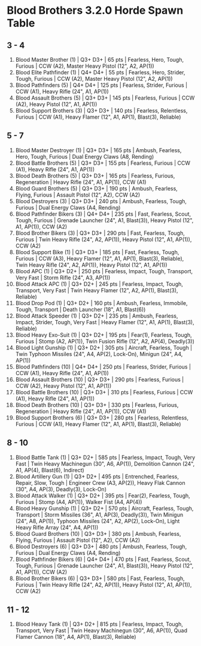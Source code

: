# Blood Brothers 3.2.0 Horde Spawn Table

## 3 - 4

1. Blood Master Brother (1) | Q3+ D3+ | 65 pts | Fearless, Hero, Tough, Furious | CCW (A2), Master Heavy Pistol (12", A2, AP(1))
1. Blood Elite Pathfinder (1) | Q4+ D4+ | 55 pts | Fearless, Hero, Strider, Tough, Furious | CCW (A2), Master Heavy Pistol (12", A2, AP(1))
1. Blood Pathfinders (5) | Q4+ D4+ | 125 pts | Fearless, Strider, Furious | CCW (A1), Heavy Rifle (24", A1, AP(1))
1. Blood Assault Brothers (5) | Q3+ D3+ | 145 pts | Fearless, Furious | CCW (A2), Heavy Pistol (12", A1, AP(1))
1. Blood Support Brothers (3) | Q3+ D3+ | 140 pts | Fearless, Relentless, Furious | CCW (A1), Heavy Flamer (12", A1, AP(1), Blast(3), Reliable)

## 5 - 7

1. Blood Master Destroyer (1) | Q3+ D3+ | 165 pts | Ambush, Fearless, Hero, Tough, Furious | Dual Energy Claws (A8, Rending)
1. Blood Battle Brothers (5) | Q3+ D3+ | 155 pts | Fearless, Furious | CCW (A1), Heavy Rifle (24", A1, AP(1))
1. Blood Death Brothers (5) | Q3+ D3+ | 165 pts | Fearless, Furious, Regeneration | Heavy Rifle (24", A1, AP(1)), CCW (A1)
1. Blood Guard Brothers (5) | Q3+ D3+ | 190 pts | Ambush, Fearless, Flying, Furious | Assault Pistol (12", A2), CCW (A2)
1. Blood Destroyers (3) | Q3+ D3+ | 240 pts | Ambush, Fearless, Tough, Furious | Dual Energy Claws (A4, Rending)
1. Blood Pathfinder Bikers (3) | Q4+ D4+ | 235 pts | Fast, Fearless, Scout, Tough, Furious | Grenade Launcher (24", A1, Blast(3)), Heavy Pistol (12", A1, AP(1)), CCW (A2)
1. Blood Brother Bikers (3) | Q3+ D3+ | 290 pts | Fast, Fearless, Tough, Furious | Twin Heavy Rifle (24", A2, AP(1)), Heavy Pistol (12", A1, AP(1)), CCW (A2)
1. Blood Support Bike (1) | Q3+ D3+ | 185 pts | Fast, Fearless, Tough, Furious | CCW (A3), Heavy Flamer (12", A1, AP(1), Blast(3), Reliable), Twin Heavy Rifle (24", A2, AP(1)), Heavy Pistol (12", A1, AP(1))
1. Blood APC (1) | Q3+ D2+ | 250 pts | Fearless, Impact, Tough, Transport, Very Fast | Storm Rifle (24", A3, AP(1))
1. Blood Attack APC (1) | Q3+ D2+ | 245 pts | Fearless, Impact, Tough, Transport, Very Fast | Twin Heavy Flamer (12", A2, AP(1), Blast(3), Reliable)
1. Blood Drop Pod (1) | Q3+ D2+ | 160 pts | Ambush, Fearless, Immobile, Tough, Transport | Death Launcher (18", A1, Blast(6))
1. Blood Attack Speeder (1) | Q3+ D2+ | 235 pts | Ambush, Fearless, Impact, Strider, Tough, Very Fast | Heavy Flamer (12", A1, AP(1), Blast(3), Reliable)
1. Blood Heavy Exo-Suit (1) | Q3+ D2+ | 195 pts | Fear(1), Fearless, Tough, Furious | Stomp (A2, AP(1)), Twin Fusion Rifle (12", A2, AP(4), Deadly(3))
1. Blood Light Gunship (1) | Q3+ D2+ | 305 pts | Aircraft, Fearless, Tough | Twin Typhoon Missiles (24", A4, AP(2), Lock-On), Minigun (24", A4, AP(1))
1. Blood Pathfinders (10) | Q4+ D4+ | 250 pts | Fearless, Strider, Furious | CCW (A1), Heavy Rifle (24", A1, AP(1))
1. Blood Assault Brothers (10) | Q3+ D3+ | 290 pts | Fearless, Furious | CCW (A2), Heavy Pistol (12", A1, AP(1))
1. Blood Battle Brothers (10) | Q3+ D3+ | 310 pts | Fearless, Furious | CCW (A1), Heavy Rifle (24", A1, AP(1))
1. Blood Death Brothers (10) | Q3+ D3+ | 330 pts | Fearless, Furious, Regeneration | Heavy Rifle (24", A1, AP(1)), CCW (A1)
1. Blood Support Brothers (6) | Q3+ D3+ | 280 pts | Fearless, Relentless, Furious | CCW (A1), Heavy Flamer (12", A1, AP(1), Blast(3), Reliable)

## 8 - 10

1. Blood Battle Tank (1) | Q3+ D2+ | 585 pts | Fearless, Impact, Tough, Very Fast | Twin Heavy Machinegun (30", A6, AP(1)), Demolition Cannon (24", A1, AP(4), Blast(6), Indirect)
1. Blood Artillery Gun (1) | Q3+ D2+ | 495 pts | Entrenched, Fearless, Repair, Slow, Tough | Engineer Crew (A3, AP(2)), Heavy Flak Cannon (30", A4, AP(3), Deadly(3), Lock-On)
1. Blood Attack Walker (1) | Q3+ D2+ | 395 pts | Fear(2), Fearless, Tough, Furious | Stomp (A4, AP(1)), Walker Fist (A4, AP(4))
1. Blood Heavy Gunship (1) | Q3+ D2+ | 570 pts | Aircraft, Fearless, Tough, Transport | Storm Missiles (36", A1, AP(3), Deadly(3)), Twin Minigun (24", A8, AP(1)), Typhoon Missiles (24", A2, AP(2), Lock-On), Light Heavy Rifle Array (24", A4, AP(1))
1. Blood Guard Brothers (10) | Q3+ D3+ | 380 pts | Ambush, Fearless, Flying, Furious | Assault Pistol (12", A2), CCW (A2)
1. Blood Destroyers (6) | Q3+ D3+ | 480 pts | Ambush, Fearless, Tough, Furious | Dual Energy Claws (A4, Rending)
1. Blood Pathfinder Bikers (6) | Q4+ D4+ | 470 pts | Fast, Fearless, Scout, Tough, Furious | Grenade Launcher (24", A1, Blast(3)), Heavy Pistol (12", A1, AP(1)), CCW (A2)
1. Blood Brother Bikers (6) | Q3+ D3+ | 580 pts | Fast, Fearless, Tough, Furious | Twin Heavy Rifle (24", A2, AP(1)), Heavy Pistol (12", A1, AP(1)), CCW (A2)

## 11 - 12

1. Blood Heavy Tank (1) | Q3+ D2+ | 815 pts | Fearless, Impact, Tough, Transport, Very Fast | Twin Heavy Machinegun (30", A6, AP(1)), Quad Flamer Cannon (18", A4, AP(1), Blast(3), Reliable)